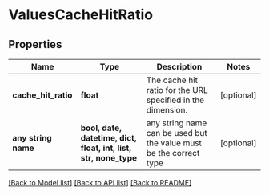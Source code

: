 # ValuesCacheHitRatio


## Properties
Name | Type | Description | Notes
------------ | ------------- | ------------- | -------------
**cache_hit_ratio** | **float** | The cache hit ratio for the URL specified in the dimension. | [optional] 
**any string name** | **bool, date, datetime, dict, float, int, list, str, none_type** | any string name can be used but the value must be the correct type | [optional]

[[Back to Model list]](../README.md#documentation-for-models) [[Back to API list]](../README.md#documentation-for-api-endpoints) [[Back to README]](../README.md)


